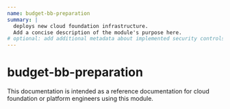 ```yaml
---
name: budget-bb-preparation
summary: |
  deploys new cloud foundation infrastructure.
  Add a concise description of the module's purpose here.
# optional: add additional metadata about implemented security controls
---
```


# budget-bb-preparation

This documentation is intended as a reference documentation for cloud foundation or platform engineers using this module.
    